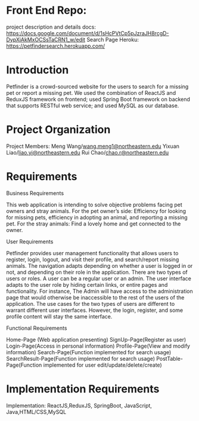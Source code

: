 # Front End Repo:

project description and details docs: https://docs.google.com/document/d/1sHcPVtCp5pJzraJH8rcgD-DypXiAkMxOCSsTaCRN1_w/edit
Search Page Heroku: https://petfindersearch.herokuapp.com/


# Introduction

Petfinder is a crowd-sourced website for the users to search for a missing pet or report a missing pet. We used the combination of ReactJS and ReduxJS framework on frontend; used Spring Boot framework on backend that supports RESTful web service; and used MySQL as our database.


# Project Organization

Project Members:
Meng Wang/wang.meng1@northeastern.edu
Yixuan Liao/liao.yi@northeastern.edu
Rui Chao/chao.r@northeastern.edu


# Requirements

Business Requirements 

This web application is intending to solve objective problems facing pet owners and stray animals.
For the pet owner’s side: Efficiency for looking for missing pets, efficiency in adopting an animal, and reporting a missing pet.
For the stray animals: Find a lovely home and get connected to the owner.


User Requirements

Petfinder provides user management functionality that allows users to register, login, logout, and visit their profile, and search/report missing animals. The navigation adapts depending on whether a user is logged in or not, and depending on their role in the application. There are two types of users or roles. A user can be a regular user or an admin. 
The user interface adapts to the user role by hiding certain links, or entire pages and functionality. For instance, The Admin will have access to the administration page that would otherwise be inaccessible to the rest of the users of the application. The use cases for the two types of users are different to warrant different user interfaces. However, the login, register, and some profile content will stay the same interface.


Functional Requirements

Home-Page (Web application presenting)
SignUp-Page(Register as user)
Login-Page(Access in personal information)
Profile-Page(View and modify information)
Search-Page(Function implemented for search usage)
SearchResult-Page(Function implemented for search usage)
PostTable-Page(Function implemented for user edit/update/delete/create)


# Implementation Requirements
Implementation: ReactJS,ReduxJS, SpringBoot, JavaScript, Java,HTML/CSS,MySQL

